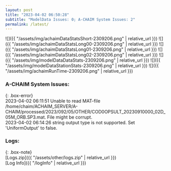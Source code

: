 ```yaml
---
layout: post
title: "2023-04-02 06:50:28"
subtitle: "ModelData Issues: 0; A-CHAIM System Issues: 2"
permalink: /latest/
---
```


![]({{ "/assets/img/achaimDataStatsShort-2309206.png" | relative_url }})
![]({{ "/assets/img/achaimDataStatsLong00-2309206.png" | relative_url }})
![]({{ "/assets/img/achaimDataStatsLong01-2309206.png" | relative_url }})
![]({{ "/assets/img/achaimDataStatsLong02-2309206.png" | relative_url }})
![]({{ "/assets/img/modelDataDataStats-2309206.png" | relative_url }})
![]({{ "/assets/img/modelDataStationStats-2309206.png" | relative_url }})
![]({{ "/assets/img/achaimRunTime-2309206.png" | relative_url }})



### A-CHAIM System Issues:  
  
{: .box-error}  
2023-04-02 06:11:51 Unable to read MAT-file /home/chaim/ACHAIM_SERVER/A-CHAIM/processed/2023/092/05/OTHER/COD0OPSULT_20230910000_02D_05M_ORB.SP3.mat. File might be corrupt.  
2023-04-02 06:14:26 string output type is not supported. Set 'UniformOutput' to false.  

### Logs:  
  
{: .box-note}  
[Logs.zip]({{ "/assets/other/logs.zip" | relative_url }})  
[Log Info]({{ "/logInfo" | relative_url }})  
